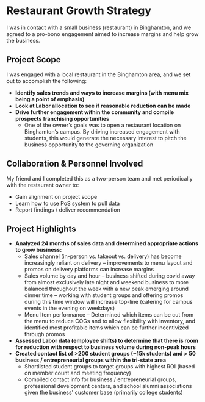 # Restaurant Growth Strategy
I was in contact with a small business (restaurant) in Binghamton, and we agreed to a pro-bono engagement aimed to increase margins and help grow the business.


## Project Scope
I was engaged with a local restaurant in the Binghamton area, and we set out to accomplish the following:

- **Identify sales trends and ways to increase margins (with menu mix being a point of emphasis)**
- **Look at Labor allocation to see if reasonable reduction can be made**
- **Drive further engagement within the community and compile prospects franchising opportunities**
  - One of the owner’s goals was to open a restaurant location on Binghamton’s campus.  By driving increased engagement with students, this would generate the necessary interest to pitch the business opportunity to the governing organization

## Collaboration & Personnel Involved
My friend and I completed this as a two-person team and met periodically with the restaurant owner to:

- Gain alignment on project scope 
- Learn how to use PoS system to pull data 
- Report findings / deliver recommendation

## Project Highlights

- **Analyzed 24 months of sales data and determined appropriate actions to grow business:**
  - Sales channel (in-person vs. takeout vs. delivery) has become increasingly reliant on delivery – improvements to menu layout and promos on delivery platforms can increase margins
  - Sales volume by day and hour – business shifted during covid away from almost exclusively late night and weekend business to more balanced throughout the week with a new peak emerging around dinner time – working with student groups and offering promos during this time window will increase top-line (catering for campus events in the evening on weekdays)
  - Menu Item performance – Determined which items can be cut from the menu to reduce COGs and to allow flexibility with inventory, and identified most profitable items which can be further incentivized through promos
- **Assessed Labor data (employee shifts) to determine that there is room for reduction with respect to business volume during non-peak hours**
- **Created contact list of >200 student groups (~15k students) and > 50 business / entrepreneurial groups within the tri-state area**
  - Shortlisted student groups to target groups with highest ROI (based on member count and meeting frequency)
  - Compiled contact info for business / entrepreneurial groups, professional development centers, and school alumni associations given the business' customer base (primarily college students)


